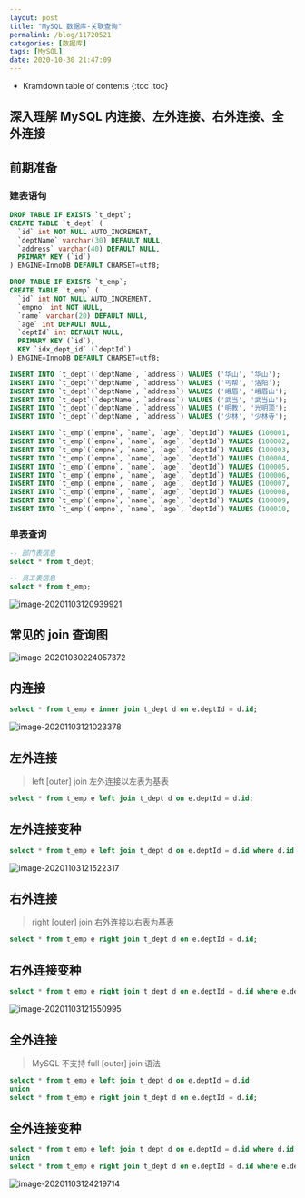 ```yaml
---
layout: post
title: "MySQL 数据库-关联查询"
permalink: /blog/11720521
categories: [数据库]
tags: [MySQL]
date: 2020-10-30 21:47:09
---
```


* Kramdown table of contents
{:toc .toc}
## 深入理解 MySQL 内连接、左外连接、右外连接、全外连接

## 前期准备

### 建表语句

```sql
DROP TABLE IF EXISTS `t_dept`;
CREATE TABLE `t_dept` (
  `id` int NOT NULL AUTO_INCREMENT,
  `deptName` varchar(30) DEFAULT NULL,
  `address` varchar(40) DEFAULT NULL,
  PRIMARY KEY (`id`)
) ENGINE=InnoDB DEFAULT CHARSET=utf8;

DROP TABLE IF EXISTS `t_emp`;
CREATE TABLE `t_emp` (
  `id` int NOT NULL AUTO_INCREMENT,
  `empno` int NOT NULL,
  `name` varchar(20) DEFAULT NULL,
  `age` int DEFAULT NULL,
  `deptId` int DEFAULT NULL,
  PRIMARY KEY (`id`),
  KEY `idx_dept_id` (`deptId`)
) ENGINE=InnoDB DEFAULT CHARSET=utf8;

INSERT INTO `t_dept`(`deptName`, `address`) VALUES ('华山', '华山');
INSERT INTO `t_dept`(`deptName`, `address`) VALUES ('丐帮', '洛阳');
INSERT INTO `t_dept`(`deptName`, `address`) VALUES ('峨眉', '峨眉山');
INSERT INTO `t_dept`(`deptName`, `address`) VALUES ('武当', '武当山');
INSERT INTO `t_dept`(`deptName`, `address`) VALUES ('明教', '光明顶');
INSERT INTO `t_dept`(`deptName`, `address`) VALUES ('少林', '少林寺');

INSERT INTO `t_emp`(`empno`, `name`, `age`, `deptId`) VALUES (100001, '风清扬', 90, 1);
INSERT INTO `t_emp`(`empno`, `name`, `age`, `deptId`) VALUES (100002, '岳不群', 50, 1);
INSERT INTO `t_emp`(`empno`, `name`, `age`, `deptId`) VALUES (100003, '令狐冲', 24, 1);
INSERT INTO `t_emp`(`empno`, `name`, `age`, `deptId`) VALUES (100004, '洪七公', 70, 2);
INSERT INTO `t_emp`(`empno`, `name`, `age`, `deptId`) VALUES (100005, '乔峰', 35, 2);
INSERT INTO `t_emp`(`empno`, `name`, `age`, `deptId`) VALUES (100006, '灭绝师太', 70, 3);
INSERT INTO `t_emp`(`empno`, `name`, `age`, `deptId`) VALUES (100007, '周芷若', 20, 3);
INSERT INTO `t_emp`(`empno`, `name`, `age`, `deptId`) VALUES (100008, '张三丰', 100, 4);
INSERT INTO `t_emp`(`empno`, `name`, `age`, `deptId`) VALUES (100009, '张无忌', 25, 5);
INSERT INTO `t_emp`(`empno`, `name`, `age`, `deptId`) VALUES (100010, '韦小宝', 18, NULL);
```

### 单表查询

```sql
-- 部门表信息
select * from t_dept;
```

```sql
-- 员工表信息
select * from t_emp;
```

![image-20201103120939921](../assets/post-list/img/image-20201103120939921.png)

## 常见的 join 查询图

![image-20201030224057372](../assets/post-list/img/image-20201030224057372.png)

## 内连接

```sql
select * from t_emp e inner join t_dept d on e.deptId = d.id;
```

![image-20201103121023378](../assets/post-list/img/image-20201103121023378.png)

## 左外连接

> left [outer] join 左外连接以左表为基表

```sql
select * from t_emp e left join t_dept d on e.deptId = d.id;
```

## 左外连接变种

```sql
select * from t_emp e left join t_dept d on e.deptId = d.id where d.id is null;
```

![image-20201103121522317](../assets/post-list/img/image-20201103121522317.png)

## 右外连接

> right [outer] join 右外连接以右表为基表

```sql
select * from t_emp e right join t_dept d on e.deptId = d.id;
```

## 右外连接变种

```sql
select * from t_emp e right join t_dept d on e.deptId = d.id where e.deptId is null;
```

![image-20201103121550995](../assets/post-list/img/image-20201103121550995.png)

## 全外连接

> MySQL 不支持 full [outer] join 语法

```sql
select * from t_emp e left join t_dept d on e.deptId = d.id
union
select * from t_emp e right join t_dept d on e.deptId = d.id;
```

## 全外连接变种

```sql
select * from t_emp e left join t_dept d on e.deptId = d.id where d.id is null 
union
select * from t_emp e right join t_dept d on e.deptId = d.id where e.deptId is null;
```

![image-20201103124219714](../assets/post-list/img/image-20201103124219714.png)